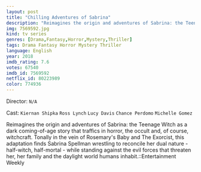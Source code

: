 ```yaml
---
layout: post
title: "Chilling Adventures of Sabrina"
description: "Reimagines the origin and adventures of Sabrina: the Teenage Witch as a dark coming-of-age story that traffics in horror, the occult and, of course, witchcraft. Tonally in the vein of Rosemary's Baby and The Exorcist, this adaptation finds Sabrina Spellman wrestling to reconcile her dual nature - half-witch, half-mortal - while standing against the evil forces that threaten her, her family and the daylight world humans inhabit..."
img: 7569592.jpg
kind: tv series
genres: [Drama,Fantasy,Horror,Mystery,Thriller]
tags: Drama Fantasy Horror Mystery Thriller 
language: English
year: 2018
imdb_rating: 7.6
votes: 67540
imdb_id: 7569592
netflix_id: 80223989
color: 774936
---
```

Director: `N/A`  

Cast: `Kiernan Shipka` `Ross Lynch` `Lucy Davis` `Chance Perdomo` `Michelle Gomez` 

Reimagines the origin and adventures of Sabrina: the Teenage Witch as a dark coming-of-age story that traffics in horror, the occult and, of course, witchcraft. Tonally in the vein of Rosemary's Baby and The Exorcist, this adaptation finds Sabrina Spellman wrestling to reconcile her dual nature - half-witch, half-mortal - while standing against the evil forces that threaten her, her family and the daylight world humans inhabit.::Entertainment Weekly